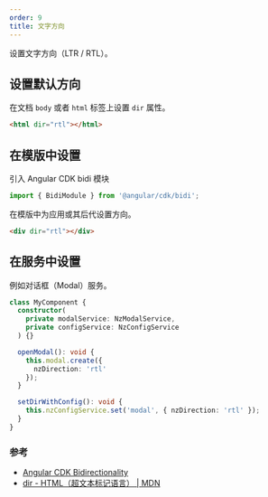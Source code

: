 ```yaml
---
order: 9
title: 文字方向
---
```


设置文字方向（LTR / RTL）。

## 设置默认方向

在文档 `body` 或者 `html` 标签上设置 `dir` 属性。

```html
<html dir="rtl"></html>
```

## 在模版中设置

引入 Angular CDK bidi 模块

```typescript
import { BidiModule } from '@angular/cdk/bidi';
```

在模版中为应用或其后代设置方向。

```html
<div dir="rtl"></div>
```

## 在服务中设置

例如对话框（Modal）服务。

```typescript
class MyComponent {
  constructor(
    private modalService: NzModalService,
    private configService: NzConfigService
  ) {}

  openModal(): void {
    this.modal.create({
      nzDirection: 'rtl'
    });
  }

  setDirWithConfig(): void {
    this.nzConfigService.set('modal', { nzDirection: 'rtl' });
  }
}
```

### 参考

- [Angular CDK Bidirectionality](https://material.angular.io/cdk/bidi/api)
- [dir - HTML（超文本标记语言） | MDN](https://developer.mozilla.org/zh-CN/docs/Web/HTML/Global_attributes/dir)
